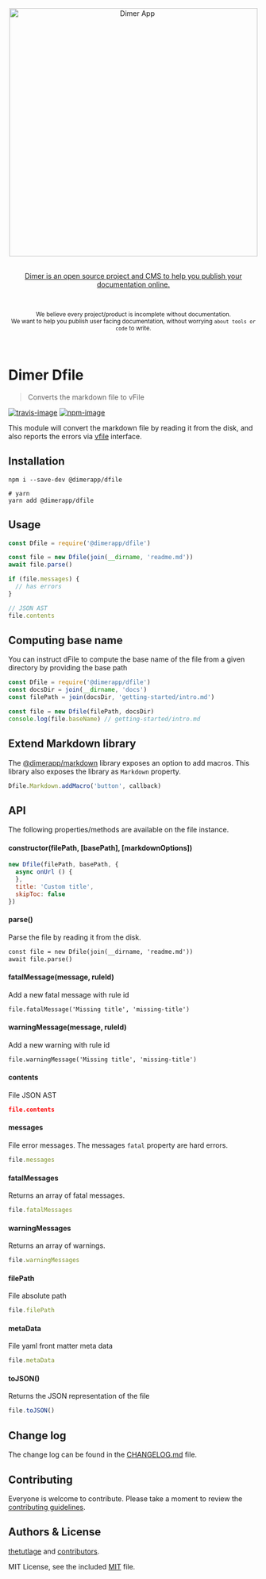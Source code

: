 <div align="center">
  <div>
    <img width="500" src="https://res.cloudinary.com/adonisjs/image/upload/q_100/v1532274184/Dimer_Readme_Banner_lyy7wv.svg" alt="Dimer App">
  </div>
  <br>
  <p>
    <a href="https://dimerapp.com/what-is-dimer">
      Dimer is an open source project and CMS to help you publish your documentation online.
    </a>
  </p>
  <br>
  <p>
    <sub>We believe every project/product is incomplete without documentation. <br /> We want to help you publish user facing documentation, without worrying <code>about tools or code</code> to write.</sub>
  </p>
  <br>
</div>

# Dimer Dfile
> Converts the markdown file to vFile

[![travis-image]][travis-url]
[![npm-image]][npm-url]

This module will convert the markdown file by reading it from the disk, and also reports the errors via [vfile](https://github.com/vfile/vfile) interface.

## Installation

```shell
npm i --save-dev @dimerapp/dfile

# yarn
yarn add @dimerapp/dfile
```

## Usage

```js
const Dfile = require('@dimerapp/dfile')

const file = new Dfile(join(__dirname, 'readme.md'))
await file.parse()

if (file.messages) {
  // has errors
}

// JSON AST
file.contents
```

## Computing base name
You can instruct dFile to compute the base name of the file from a given directory by providing the base path

```js
const Dfile = require('@dimerapp/dfile')
const docsDir = join(__dirname, 'docs')
const filePath = join(docsDir, 'getting-started/intro.md')

const file = new Dfile(filePath, docsDir)
console.log(file.baseName) // getting-started/intro.md
```

## Extend Markdown library
The [@dimerapp/markdown](https://github.com/dimerapp/markdown) library exposes an option to add macros. This library also exposes the library as `Markdown` property.

```js
Dfile.Markdown.addMacro('button', callback)
```

## API
The following properties/methods are available on the file instance.

#### constructor(filePath, [basePath], [markdownOptions])
```js
new Dfile(filePath, basePath, {
  async onUrl () {
  },
  title: 'Custom title',
  skipToc: false
})
```

#### parse()
Parse the file by reading it from the disk.

```md
const file = new Dfile(join(__dirname, 'readme.md'))
await file.parse()
```

#### fatalMessage(message, ruleId)
Add a new fatal message with rule id

```md
file.fatalMessage('Missing title', 'missing-title')
```

#### warningMessage(message, ruleId)
Add a new warning with rule id

```md
file.warningMessage('Missing title', 'missing-title')
```

#### contents
File JSON AST

```json
file.contents
```

#### messages
File error messages. The messages `fatal` property are hard errors.

```js
file.messages
```

#### fatalMessages
Returns an array of fatal messages.

```js
file.fatalMessages
```

#### warningMessages
Returns an array of warnings.

```js
file.warningMessages
```

#### filePath
File absolute path

```js
file.filePath
```

#### metaData
File yaml front matter meta data

```js
file.metaData
```

#### toJSON()
Returns the JSON representation of the file

```js
file.toJSON()
```

## Change log

The change log can be found in the [CHANGELOG.md](https://github.com/dimerapp/dfile/CHANGELOG.md) file.

## Contributing

Everyone is welcome to contribute. Please take a moment to review the [contributing guidelines](CONTRIBUTING.md).

## Authors & License
[thetutlage](https://github.com/thetutlage) and [contributors](https://github.com/dimerapp/dfile/graphs/contributors).

MIT License, see the included [MIT](LICENSE.md) file.

[travis-image]: https://img.shields.io/travis/dimerapp/dfile/master.svg?style=flat-square&logo=travis
[travis-url]: https://travis-ci.org/dimerapp/dfile "travis"

[npm-image]: https://img.shields.io/npm/v/@dimerapp/dfile.svg?style=flat-square&logo=npm
[npm-url]: https://npmjs.org/package/@dimerapp/dfile "npm"
